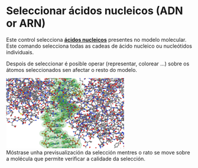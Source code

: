 # Seleccionar ácidos nucleicos (ADN or ARN)
Este control selecciona **[ácidos nucleicos](lexicon-nucleic)** presentes no modelo molecular. Este comando selecciona todas as cadeas de ácido nucleico ou nucleótidos individuais.   
 
Despois de seleccionar é posible operar (representar, colorear ...) sobre os átomos seleccionados sen afectar o resto do modelo.

![Seleccionar ácidos nucleicos](static/img/selectnuc.png)  
Móstrase unha previsualización da selección mentres o rato se move sobre a molécula que permite verificar a calidade da selección.

